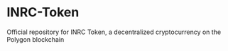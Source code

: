 # INRC-Token
 Official repository for INRC Token, a decentralized cryptocurrency on the Polygon blockchain
